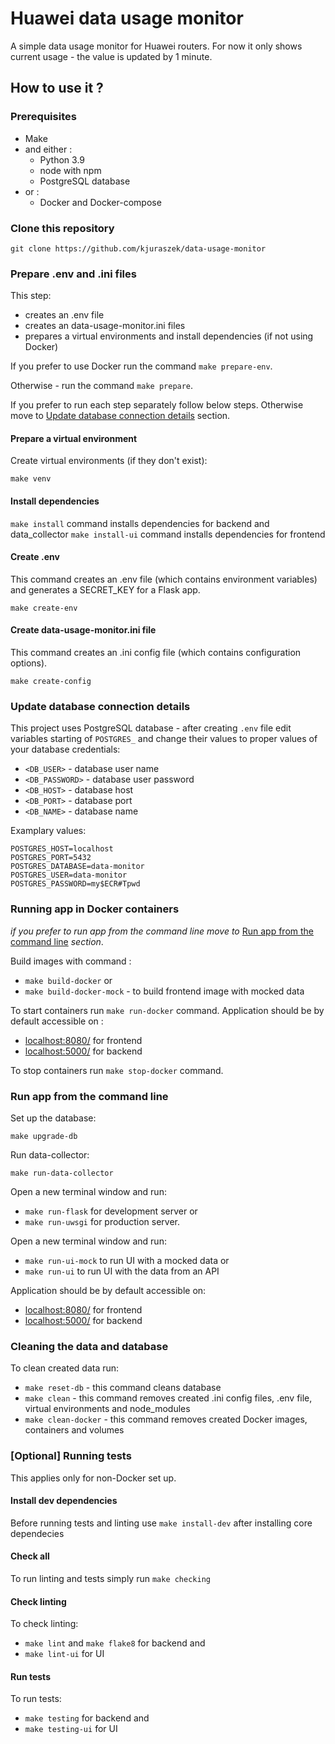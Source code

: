 # Huawei data usage monitor

A simple data usage monitor for Huawei routers.
For now it only shows current usage - the value is updated by 1 minute.

## How to use it ?

### Prerequisites

- Make
- and either :
  - Python 3.9
  - node with npm
  - PostgreSQL database
- or :
  - Docker and Docker-compose

### Clone this repository

`git clone https://github.com/kjuraszek/data-usage-monitor`

### Prepare .env and .ini files

This step:

- creates an .env file
- creates an data-usage-monitor.ini files
- prepares a virtual environments and install dependencies (if not using Docker)

If you prefer to use Docker run the command `make prepare-env`.

Otherwise - run the command `make prepare`.

If you prefer to run each step separately follow below steps. Otherwise move to [Update database connection details](#update-database-connection-details) section.

#### Prepare a virtual environment

Create virtual environments (if they don't exist):

`make venv`

#### Install dependencies

`make install` command installs dependencies for backend and data_collector
`make install-ui` command installs dependencies for frontend

#### Create .env

This command creates an .env file (which contains environment variables) and generates a SECRET_KEY for a Flask app.

`make create-env`

#### Create data-usage-monitor.ini file

This command creates an .ini config file (which contains configuration options).

`make create-config`

### Update database connection details

This project uses PostgreSQL database - after creating `.env` file edit variables starting of `POSTGRES_` and change their values to proper values of your database credentials:

- `<DB_USER>` - database user name
- `<DB_PASSWORD>` - database user password
- `<DB_HOST>` - database host
- `<DB_PORT>` - database port
- `<DB_NAME>` - database name

Examplary values:

    POSTGRES_HOST=localhost
    POSTGRES_PORT=5432
    POSTGRES_DATABASE=data-monitor
    POSTGRES_USER=data-monitor
    POSTGRES_PASSWORD=my$ECR#Tpwd

### Running app in Docker containers

*if you prefer to run app from the command line move to* [Run app from the command line](#run-app-from-the-command-line) *section*.

Build images with command :

- `make build-docker` or
- `make build-docker-mock` - to build frontend image with mocked data

To start containers run `make run-docker` command.
Application should be by default accessible on :

- [localhost:8080/](http://localhost:8080/) for frontend
- [localhost:5000/](http://localhost:5000/) for backend

To stop containers run `make stop-docker` command.

### Run app from the command line

Set up the database:

`make upgrade-db`

Run data-collector:

`make run-data-collector`

Open a new terminal window and run:

- `make run-flask` for development server or
- `make run-uwsgi` for production server.

Open a new terminal window and run:

- `make run-ui-mock` to run UI with a mocked data or
- `make run-ui` to run UI with the data from an API

Application should be by default accessible on:

- [localhost:8080/](http://localhost:8080/) for frontend
- [localhost:5000/](http://localhost:5000/) for backend

### Cleaning the data and database

To clean created data run:

- `make reset-db` - this command cleans database
- `make clean` - this command removes created .ini config files, .env file, virtual environments and node_modules
- `make clean-docker` - this command removes created Docker images, containers and volumes

### \[Optional\] Running tests

This applies only for non-Docker set up.

#### Install dev dependencies

Before running tests and linting use `make install-dev` after installing core dependecies

#### Check all

To run linting and tests simply run `make checking`

#### Check linting

To check linting:

- `make lint` and `make flake8` for backend and
- `make lint-ui` for UI

#### Run tests

To run tests:

- `make testing` for backend and
- `make testing-ui` for UI
